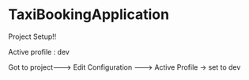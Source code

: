 # TaxiBookingApplication

Project Setup!!

Active profile : dev

Got to project---> Edit Configuration  ---> Active Profile -> set to dev
